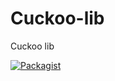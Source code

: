 # Cuckoo-lib
Cuckoo lib

 [![Packagist](https://img.shields.io/badge/Cuckoo-green.svg)](https://github.com/old-traveler/Cuckoo)&nbsp;&nbsp;
